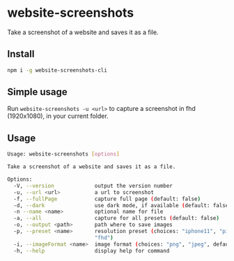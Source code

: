 # website-screenshots

Take a screenshot of a website and saves it as a file.

## Install

```sh
npm i -g website-screenshots-cli
```

## Simple usage

Run `website-screenshots -u <url>` to capture a screenshot in fhd (1920x1080), in your current folder.

## Usage

```bash
Usage: website-screenshots [options]

Take a screenshot of a website and saves it as a file.

Options:
  -V, --version             output the version number
  -u, --url <url>           a url to screenshot
  -f, --fullPage            capture full page (default: false)
  -d, --dark                use dark mode, if available (default: false)
  -n --name <name>          optional name for file
  -a, --all                 capture for all presets (default: false)
  -o, --output <path>       path where to save images
  -p, --preset <name>       resolution preset (choices: "iphone11", "pixel2", "galaxy", "4k", "wqhd", "fhd", default:
                            "fhd")
  -i, --imageFormat <name>  image format (choices: "png", "jpeg", default: "png")
  -h, --help                display help for command
```
